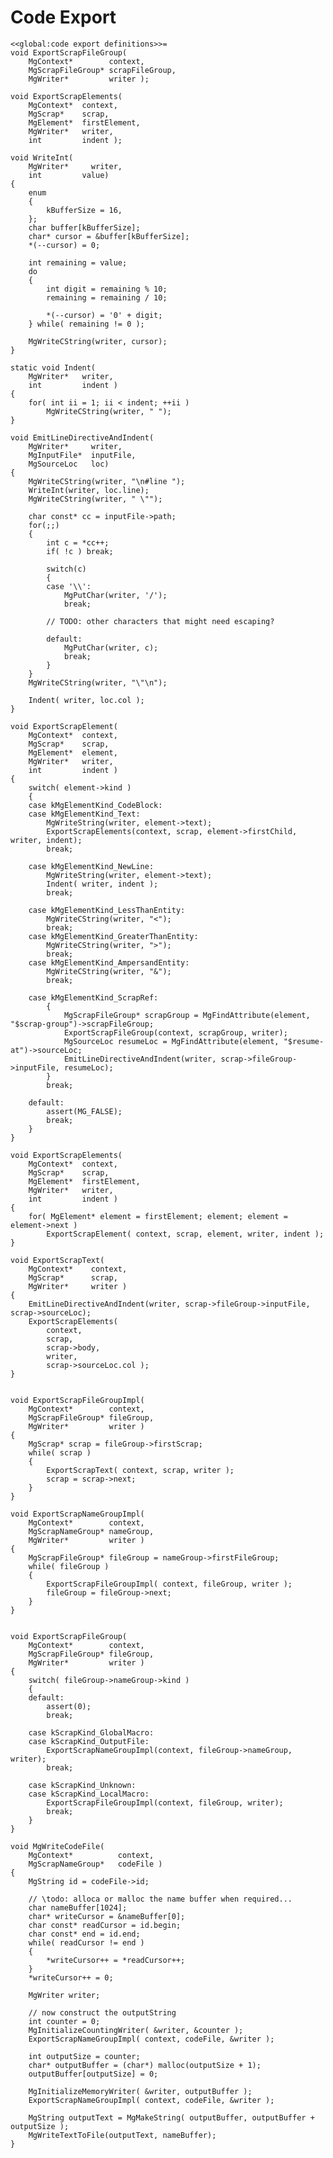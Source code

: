 Code Export
===========

    <<global:code export definitions>>=
    void ExportScrapFileGroup(
        MgContext*        context,
        MgScrapFileGroup* scrapFileGroup,
        MgWriter*         writer );

    void ExportScrapElements(
        MgContext*  context,
        MgScrap*    scrap,
        MgElement*  firstElement,
        MgWriter*   writer,
        int         indent );

    void WriteInt(
        MgWriter*     writer,
        int         value)
    {
        enum
        {
            kBufferSize = 16,
        };
        char buffer[kBufferSize];
        char* cursor = &buffer[kBufferSize];
        *(--cursor) = 0;

        int remaining = value;
        do
        {
            int digit = remaining % 10;
            remaining = remaining / 10;

            *(--cursor) = '0' + digit;
        } while( remaining != 0 );

        MgWriteCString(writer, cursor);
    }

    static void Indent(
        MgWriter*   writer,
        int         indent )
    {
        for( int ii = 1; ii < indent; ++ii )
            MgWriteCString(writer, " ");    
    }

    void EmitLineDirectiveAndIndent(
        MgWriter*     writer,
        MgInputFile*  inputFile,
        MgSourceLoc   loc)
    {
        MgWriteCString(writer, "\n#line ");
        WriteInt(writer, loc.line);
        MgWriteCString(writer, " \"");

        char const* cc = inputFile->path;
        for(;;)
        {
            int c = *cc++;
            if( !c ) break;

            switch(c)
            {
            case '\\':
                MgPutChar(writer, '/');
                break;

            // TODO: other characters that might need escaping?

            default:
                MgPutChar(writer, c);
                break;
            }
        }
        MgWriteCString(writer, "\"\n");

        Indent( writer, loc.col );
    }

    void ExportScrapElement(
        MgContext*  context,
        MgScrap*    scrap,
        MgElement*  element,
        MgWriter*   writer,
        int         indent )
    {
        switch( element->kind )
        {
        case kMgElementKind_CodeBlock:
        case kMgElementKind_Text:
            MgWriteString(writer, element->text);
            ExportScrapElements(context, scrap, element->firstChild, writer, indent);
            break;

        case kMgElementKind_NewLine:
            MgWriteString(writer, element->text);
            Indent( writer, indent );
            break;

        case kMgElementKind_LessThanEntity:
            MgWriteCString(writer, "<");
            break;
        case kMgElementKind_GreaterThanEntity:
            MgWriteCString(writer, ">");
            break;
        case kMgElementKind_AmpersandEntity:
            MgWriteCString(writer, "&");
            break;

        case kMgElementKind_ScrapRef:
            {
                MgScrapFileGroup* scrapGroup = MgFindAttribute(element, "$scrap-group")->scrapFileGroup;
                ExportScrapFileGroup(context, scrapGroup, writer);
                MgSourceLoc resumeLoc = MgFindAttribute(element, "$resume-at")->sourceLoc;
                EmitLineDirectiveAndIndent(writer, scrap->fileGroup->inputFile, resumeLoc);
            }
            break;

        default:
            assert(MG_FALSE);
            break;
        }
    }

    void ExportScrapElements(
        MgContext*  context,
        MgScrap*    scrap,
        MgElement*  firstElement,
        MgWriter*   writer,
        int         indent )
    {
        for( MgElement* element = firstElement; element; element = element->next )
            ExportScrapElement( context, scrap, element, writer, indent );
    }

    void ExportScrapText(
        MgContext*    context,
        MgScrap*      scrap,
        MgWriter*     writer )
    {
        EmitLineDirectiveAndIndent(writer, scrap->fileGroup->inputFile, scrap->sourceLoc);
        ExportScrapElements(
            context,
            scrap,
            scrap->body,
            writer,
            scrap->sourceLoc.col );
    }


    void ExportScrapFileGroupImpl(
        MgContext*        context,
        MgScrapFileGroup* fileGroup,
        MgWriter*         writer )
    {
        MgScrap* scrap = fileGroup->firstScrap;
        while( scrap )
        {
            ExportScrapText( context, scrap, writer );
            scrap = scrap->next;
        }
    }

    void ExportScrapNameGroupImpl(
        MgContext*        context,
        MgScrapNameGroup* nameGroup,
        MgWriter*         writer )
    {
        MgScrapFileGroup* fileGroup = nameGroup->firstFileGroup;
        while( fileGroup )
        {
            ExportScrapFileGroupImpl( context, fileGroup, writer );
            fileGroup = fileGroup->next;
        }
    }


    void ExportScrapFileGroup(
        MgContext*        context,
        MgScrapFileGroup* fileGroup,
        MgWriter*         writer )
    {
        switch( fileGroup->nameGroup->kind )
        {
        default:
            assert(0);
            break;

        case kScrapKind_GlobalMacro:
        case kScrapKind_OutputFile:
            ExportScrapNameGroupImpl(context, fileGroup->nameGroup, writer);
            break;

        case kScrapKind_Unknown:
        case kScrapKind_LocalMacro:
            ExportScrapFileGroupImpl(context, fileGroup, writer);
            break;
        }
    }

    void MgWriteCodeFile(
        MgContext*          context,
        MgScrapNameGroup*   codeFile )
    {
        MgString id = codeFile->id;

        // \todo: alloca or malloc the name buffer when required...
        char nameBuffer[1024];
        char* writeCursor = &nameBuffer[0];
        char const* readCursor = id.begin;
        char const* end = id.end;
        while( readCursor != end )
        {
            *writeCursor++ = *readCursor++;
        }
        *writeCursor++ = 0;

        MgWriter writer;

        // now construct the outputString
        int counter = 0;
        MgInitializeCountingWriter( &writer, &counter );
        ExportScrapNameGroupImpl( context, codeFile, &writer );

        int outputSize = counter;
        char* outputBuffer = (char*) malloc(outputSize + 1);
        outputBuffer[outputSize] = 0;
        
        MgInitializeMemoryWriter( &writer, outputBuffer );
        ExportScrapNameGroupImpl( context, codeFile, &writer );

        MgString outputText = MgMakeString( outputBuffer, outputBuffer + outputSize );
        MgWriteTextToFile(outputText, nameBuffer);
    }
